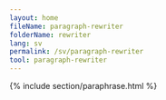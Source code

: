 ```yaml
---
layout: home
fileName: paragraph-rewriter
folderName: rewriter
lang: sv
permalink: /sv/paragraph-rewriter
tool: paragraph-rewriter
---
```

{% include section/paraphrase.html %}
